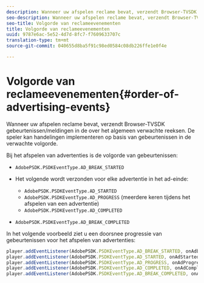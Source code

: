 ```yaml
---
description: Wanneer uw afspelen reclame bevat, verzendt Browser-TVSDK gebeurtenissen/meldingen in de over het algemeen verwachte reeksen. De speler kan handelingen implementeren op basis van gebeurtenissen in de verwachte volgorde.
seo-description: Wanneer uw afspelen reclame bevat, verzendt Browser-TVSDK gebeurtenissen/meldingen in de over het algemeen verwachte reeksen. De speler kan handelingen implementeren op basis van gebeurtenissen in de verwachte volgorde.
seo-title: Volgorde van reclameevenementen
title: Volgorde van reclameevenementen
uuid: 9787e6ac-5e52-4d7d-8fc7-f7609633707c
translation-type: tm+mt
source-git-commit: 040655d8ba5f91c98ed0584c08db226ffe1e0f4e

---
```



# Volgorde van reclameevenementen{#order-of-advertising-events}

Wanneer uw afspelen reclame bevat, verzendt Browser-TVSDK gebeurtenissen/meldingen in de over het algemeen verwachte reeksen. De speler kan handelingen implementeren op basis van gebeurtenissen in de verwachte volgorde.

<!--<a id="section_69E3CCBC57BB48399799876E83908348"></a>-->

Bij het afspelen van advertenties is de volgorde van gebeurtenissen:

* `AdobePSDK.PSDKEventType.AD_BREAK_STARTED`
* Het volgende wordt verzonden voor elke advertentie in het ad-einde:

   * `AdobePSDK.PSDKEventType.AD_STARTED`
   * `AdobePSDK.PSDKEventType.AD_PROGRESS` (meerdere keren tijdens het afspelen van een advertentie)
   * `AdobePSDK.PSDKEventType.AD_COMPLETED`

* `AdobePSDK.PSDKEventType.AD_BREAK_COMPLETED`

In het volgende voorbeeld ziet u een doorsnee progressie van gebeurtenissen voor het afspelen van advertenties:

```js
player.addEventListener(AdobePSDK.PSDKEventType.AD_BREAK_STARTED, onAdbreakStarted); 
player.addEventListener(AdobePSDK.PSDKEventType.AD_STARTED, onAdStarted); 
player.addEventListener(AdobePSDK.PSDKEventType.AD_PROGRESS, onAdProgress); 
player.addEventListener(AdobePSDK.PSDKEventType.AD_COMPLETED, onAdCompleted); 
player.addEventListener(AdobePSDK.PSDKEventType.AD_BREAK_COMPLETED, onAdbreakCompleted);
```

